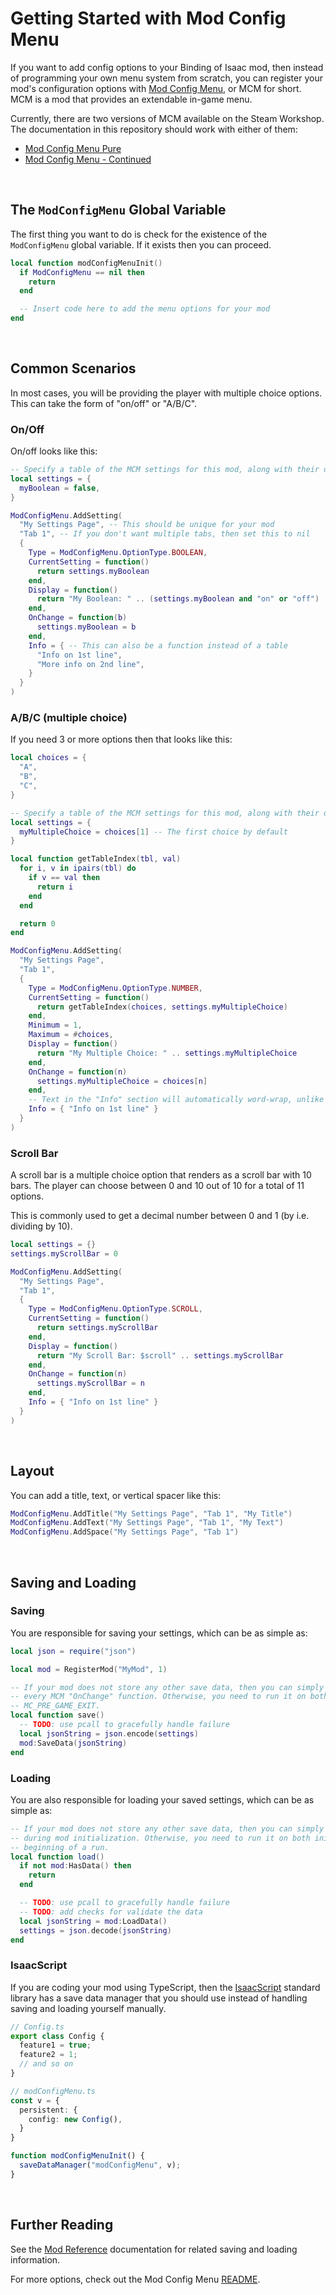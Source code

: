 # Getting Started with Mod Config Menu

<!-- markdownlint-disable MD033 -->

If you want to add config options to your Binding of Isaac mod, then instead of programming your own menu system from scratch, you can register your mod's configuration options with [Mod Config Menu](https://github.com/Zamiell/isaac-mod-config-menu), or MCM for short. MCM is a mod that provides an extendable in-game menu.

Currently, there are two versions of MCM available on the Steam Workshop. The documentation in this repository should work with either of them:

- [Mod Config Menu Pure](https://steamcommunity.com/sharedfiles/filedetails/?id=2681875787)
- [Mod Config Menu - Continued](https://steamcommunity.com/sharedfiles/filedetails/?id=2487535818)

<br>

## The `ModConfigMenu` Global Variable

The first thing you want to do is check for the existence of the `ModConfigMenu` global variable. If it exists then you can proceed.

```lua
local function modConfigMenuInit()
  if ModConfigMenu == nil then
    return
  end

  -- Insert code here to add the menu options for your mod
end
```

<br>

## Common Scenarios

In most cases, you will be providing the player with multiple choice options. This can take the form of "on/off" or "A/B/C".

### On/Off

On/off looks like this:

```lua
-- Specify a table of the MCM settings for this mod, along with their default values
local settings = {
  myBoolean = false,
}

ModConfigMenu.AddSetting(
  "My Settings Page", -- This should be unique for your mod
  "Tab 1", -- If you don't want multiple tabs, then set this to nil
  {
    Type = ModConfigMenu.OptionType.BOOLEAN,
    CurrentSetting = function()
      return settings.myBoolean
    end,
    Display = function()
      return "My Boolean: " .. (settings.myBoolean and "on" or "off")
    end,
    OnChange = function(b)
      settings.myBoolean = b
    end,
    Info = { -- This can also be a function instead of a table
      "Info on 1st line",
      "More info on 2nd line",
    }
  }
)
```

### A/B/C (multiple choice)

If you need 3 or more options then that looks like this:

```lua
local choices = {
  "A",
  "B",
  "C",
}

-- Specify a table of the MCM settings for this mod, along with their default values
local settings = {
  myMultipleChoice = choices[1] -- The first choice by default
}

local function getTableIndex(tbl, val)
  for i, v in ipairs(tbl) do
    if v == val then
      return i
    end
  end

  return 0
end

ModConfigMenu.AddSetting(
  "My Settings Page",
  "Tab 1",
  {
    Type = ModConfigMenu.OptionType.NUMBER,
    CurrentSetting = function()
      return getTableIndex(choices, settings.myMultipleChoice)
    end,
    Minimum = 1,
    Maximum = #choices,
    Display = function()
      return "My Multiple Choice: " .. settings.myMultipleChoice
    end,
    OnChange = function(n)
      settings.myMultipleChoice = choices[n]
    end,
    -- Text in the "Info" section will automatically word-wrap, unlike in the main section above
    Info = { "Info on 1st line" }
  }
)
```

### Scroll Bar

A scroll bar is a multiple choice option that renders as a scroll bar with 10 bars. The player can choose between 0 and 10 out of 10 for a total of 11 options.

This is commonly used to get a decimal number between 0 and 1 (by i.e. dividing by 10).

```lua
local settings = {}
settings.myScrollBar = 0

ModConfigMenu.AddSetting(
  "My Settings Page",
  "Tab 1",
  {
    Type = ModConfigMenu.OptionType.SCROLL,
    CurrentSetting = function()
      return settings.myScrollBar
    end,
    Display = function()
      return "My Scroll Bar: $scroll" .. settings.myScrollBar
    end,
    OnChange = function(n)
      settings.myScrollBar = n
    end,
    Info = { "Info on 1st line" }
  }
)
```

<br>

## Layout

You can add a title, text, or vertical spacer like this:

```lua
ModConfigMenu.AddTitle("My Settings Page", "Tab 1", "My Title")
ModConfigMenu.AddText("My Settings Page", "Tab 1", "My Text")
ModConfigMenu.AddSpace("My Settings Page", "Tab 1")
```

<br>

## Saving and Loading

### Saving

You are responsible for saving your settings, which can be as simple as:

```lua
local json = require("json")

local mod = RegisterMod("MyMod", 1)

-- If your mod does not store any other save data, then you can simply run the "save" function in
-- every MCM "OnChange" function. Otherwise, you need to run it on both the "OnChange" functions and
-- MC_PRE_GAME_EXIT.
local function save()
  -- TODO: use pcall to gracefully handle failure
  local jsonString = json.encode(settings)
  mod:SaveData(jsonString)
end
```

### Loading

You are also responsible for loading your saved settings, which can be as simple as:

```lua
-- If your mod does not store any other save data, then you can simply run the "load" function
-- during mod initialization. Otherwise, you need to run it on both initialization and at the
-- beginning of a run.
local function load()
  if not mod:HasData() then
    return
  end

  -- TODO: use pcall to gracefully handle failure
  -- TODO: add checks for validate the data
  local jsonString = mod:LoadData()
  settings = json.decode(jsonString)
end
```

### IsaacScript

If you are coding your mod using TypeScript, then the [IsaacScript](https://isaacscript.github.io/) standard library has a save data manager that you should use instead of handling saving and loading yourself manually.

```ts
// Config.ts
export class Config {
  feature1 = true;
  feature2 = 1;
  // and so on
}

// modConfigMenu.ts
const v = {
  persistent: {
    config: new Config(),
  }
}

function modConfigMenuInit() {
  saveDataManager("modConfigMenu", v);
}
```

<br>

## Further Reading

See the [Mod Reference](https://wofsauge.github.io/IsaacDocs/rep/ModReference.html) documentation for related saving and loading information.

For more options, check out the Mod Config Menu [README](../README.md).
